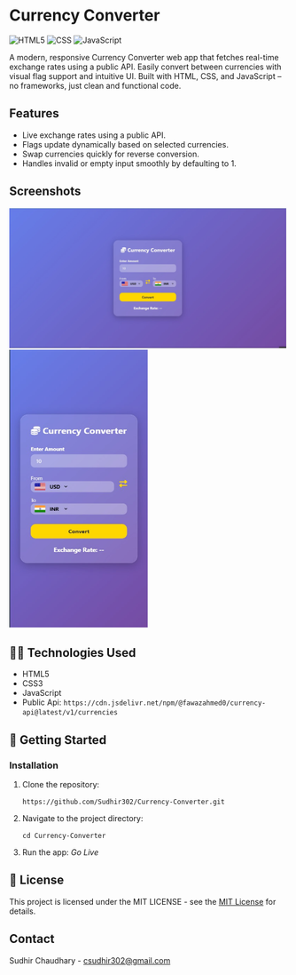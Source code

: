 # Currency Converter
![HTML5](https://img.shields.io/badge/HTML5-E34F26?style=for-the-badge&logo=html5&logoColor=white)
![CSS](https://img.shields.io/badge/CSS3-1572B6?style=for-the-badge&logo=css3&logoColor=white)
![JavaScript](https://img.shields.io/badge/JavaScript-F7DF1E?style=for-the-badge&logo=javascript&logoColor=black)

A modern, responsive Currency Converter web app that fetches real-time exchange rates using a public API. Easily convert between currencies with visual flag support and intuitive UI. Built with HTML, CSS, and JavaScript – no frameworks, just clean and functional code.

## Features
- Live exchange rates using a public API.
- Flags update dynamically based on selected currencies.
- Swap currencies quickly for reverse conversion.
- Handles invalid or empty input smoothly by defaulting to 1.

## Screenshots
<div>
  <img src = "./screenshot/desk.jpg" alt = "desktop-view" width = "500" />
  <img src = "./screenshot/mob.jpg" alt = "mobile-view" width= "250" height = "500" />
</div>

## 👩‍💻 Technologies Used
- HTML5
- CSS3
- JavaScript
- Public Api: `https://cdn.jsdelivr.net/npm/@fawazahmed0/currency-api@latest/v1/currencies`

## 🚀 Getting Started
### Installation
1. Clone the repository:
     ```
     https://github.com/Sudhir302/Currency-Converter.git
2. Navigate to the project directory:
     ```
     cd Currency-Converter
3. Run the app: _Go Live_

## 📄 License
This project is licensed under the MIT LICENSE - see the [MIT License](./LICENSE) for details.
## Contact
Sudhir Chaudhary - csudhir302@gmail.com
